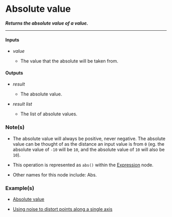 # Absolute value

**_Returns the absolute value of a value._**

---


#### Inputs

* _value_

  * The value that the absolute will be taken from.


#### Outputs

* _result_

  * The absolute value.

* _result list_

  * The list of absolute values.


### Note(s)

* The absolute value will always be positive, never negative. The absolute value can be thought of as the distance an input value is from `0` (eg. the absolute value of  `-10` will be `10`, and the absolute value of  `10` will also be `10`).

* This operation is represented as `abs()` within the [Expression](/nodes/ExpressionParser/documentation.md) node.

* Other names for this node include: Abs.


### Example(s)

* <a href="https://creator.trimble.com/graph?assetURI=whp:c746c0c3-9927-42f9-ac12-074628285514&version=latest" target="_blank">Absolute value</a>

* <a href="https://creator.trimble.com/graph?assetURI=whp:45738561-dcda-4b42-9c0b-4e645a341ca4&version=latest" target="_blank">Using noise to distort points along a single axis</a>
